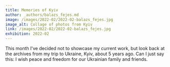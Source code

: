 ```yaml
---
title: Memories of Kyiv
author: _authors/balazs_fejes.md
image: /images/2022-02/2022-02-balazs_fejes.jpg
image_alt: Collage of photos from Kyiv
link: /images/2022-02/2022-02-balazs_fejes.jpg
exhibition: 2022-02
---
```


This month I've decided not to showcase my current work, but look back at the archives from my trip to Ukraine, Kyiv, about 5 years ago. Can I just say this: I wish peace and freedom for our Ukrainian family and friends.